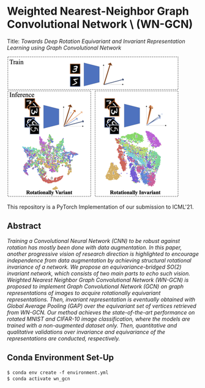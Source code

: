 # Weighted Nearest-Neighbor Graph Convolutional Network \\ (WN-GCN)

Title: *Towards Deep Rotation Equivariant and Invariant Representation Learning using Graph Convolutional Network*

![alt text](figures/fig_problem-2.png)

This repository is a PyTorch Implementation of our submission to ICML'21.

## Abstract

*Training a Convolutional Neural Network (CNN) to be robust against rotation has mostly been done with data augmentation. In this paper, another progressive vision of research direction is highlighted to encourage independence from data augmentation by achieving structural rotational invariance of a network. We propose an equivariance-bridged SO(2) invariant network, which consists of two main parts to echo such vision. Weighted Nearest Neighbor Graph Convolutional Network (WN-GCN) is proposed to implement Graph Convolutional Network (GCN) on graph representations of images to acquire rotationally equivariant representations. Then, invariant representation is eventually obtained with Global Average Pooling (GAP) over the equivariant set of vertices retrieved from WN-GCN. Our method achieves the state-of-the-art performance on rotated MNIST and CIFAR-10 image classification, where the models are trained with a non-augmented dataset only. Then, quantitative and qualitative validations over invariance and equivariance of the representations are conducted, respectively.*


## Conda Environment Set-Up

```
$ conda env create -f environment.yml
$ conda activate wn_gcn
```
